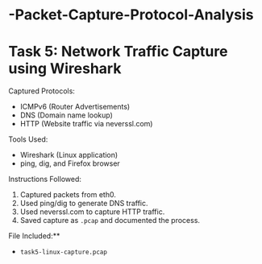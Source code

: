 # -Packet-Capture-Protocol-Analysis
# Task 5: Network Traffic Capture using Wireshark

Captured Protocols:
- ICMPv6 (Router Advertisements)
- DNS (Domain name lookup)
- HTTP (Website traffic via neverssl.com)

Tools Used:
- Wireshark (Linux application)
- ping, dig, and Firefox browser

Instructions Followed:
1. Captured packets from eth0.
2. Used ping/dig to generate DNS traffic.
3. Used neverssl.com to capture HTTP traffic.
4. Saved capture as `.pcap` and documented the process.

File Included:**
- `task5-linux-capture.pcap`
